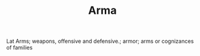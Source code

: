 ---
title: Arma
letter: A
permalink: "/definitions/arma.html"
body: Lat Arms; weapons, offensive and defensive.; armor; arms or cognizances of families
published_at: '2018-07-07'
source: Black's Law Dictionary
layout: post
---